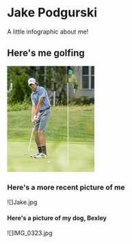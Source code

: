 # Jake Podgurski

A little infographic about me!

## Here's me golfing

![](Jake_Golf.jpg)

### Here's a more recent picture of me

![]Jake.jpg

#### Here's a picture of my dog, Bexley

![]IMG_0323.jpg

